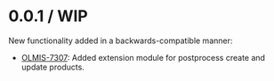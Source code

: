 0.0.1 / WIP
==================

New functionality added in a backwards-compatible manner:
* [OLMIS-7307](https://openlmis.atlassian.net/browse/OLMIS-7307): Added extension module for postprocess create and update products.
